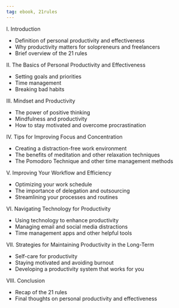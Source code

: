 ```yaml
---
tag: ebook, 21rules
---
```

I. Introduction

-   Definition of personal productivity and effectiveness
-   Why productivity matters for solopreneurs and freelancers
-   Brief overview of the 21 rules

II. The Basics of Personal Productivity and Effectiveness

-   Setting goals and priorities
-   Time management
-   Breaking bad habits

III. Mindset and Productivity

-   The power of positive thinking
-   Mindfulness and productivity
-   How to stay motivated and overcome procrastination

IV. Tips for Improving Focus and Concentration

-   Creating a distraction-free work environment
-   The benefits of meditation and other relaxation techniques
-   The Pomodoro Technique and other time management methods

V. Improving Your Workflow and Efficiency

-   Optimizing your work schedule
-   The importance of delegation and outsourcing
-   Streamlining your processes and routines

VI. Navigating Technology for Productivity

-   Using technology to enhance productivity
-   Managing email and social media distractions
-   Time management apps and other helpful tools

VII. Strategies for Maintaining Productivity in the Long-Term

-   Self-care for productivity
-   Staying motivated and avoiding burnout
-   Developing a productivity system that works for you

VIII. Conclusion

-   Recap of the 21 rules
-   Final thoughts on personal productivity and effectiveness